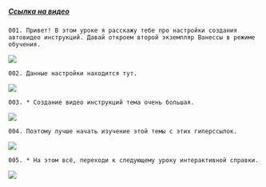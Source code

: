 ﻿##### [Ссылка на видео](https://youtu.be/uD3DMbl6Z0o)

	001. Привет! В этом уроке я расскажу тебе про настройки создания автовидео инструкций. Давай откроем второй экземпляр Ванессы в режиме обучения.

![](https://vanessa-files.do.bit-erp.ru/Doc/1.2.040.1/MD/Глава02/images/000_ЗакладкаСервисАвтоинструкцииВидео.png)

	002. Данные настройки находится тут.

![](https://vanessa-files.do.bit-erp.ru/Doc/1.2.040.1/MD/Глава02/images/009_ЗакладкаСервисАвтоинструкцииВидео.png)

	003. * Создание видео инструкций тема очень большая.

![](https://vanessa-files.do.bit-erp.ru/Doc/1.2.040.1/MD/Глава02/images/012_ЗакладкаСервисАвтоинструкцииВидео.png)

	004. Поэтому лучше начать изучение этой темы с этих гиперссылок.

![](https://vanessa-files.do.bit-erp.ru/Doc/1.2.040.1/MD/Глава02/images/013_ЗакладкаСервисАвтоинструкцииВидео.png)

	005. * На этом всё, переходи к следующему уроку интерактивной справки.

![](https://vanessa-files.do.bit-erp.ru/Doc/1.2.040.1/MD/Глава02/images/014_ЗакладкаСервисАвтоинструкцииВидео.png)
